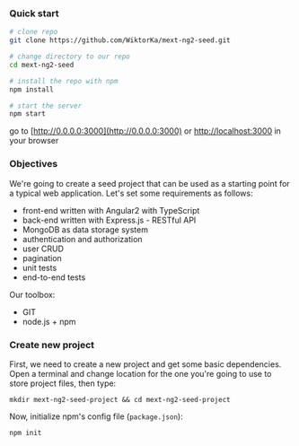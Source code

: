 ### Quick start

```bash
# clone repo
git clone https://github.com/WiktorKa/mext-ng2-seed.git

# change directory to our repo
cd mext-ng2-seed

# install the repo with npm
npm install

# start the server
npm start
```
go to [http://0.0.0.0:3000](http://0.0.0.0:3000) or [http://localhost:3000](http://localhost:3000) in your browser

### Objectives
We're going to create a seed project that can be used as a starting point for a typical web application. Let's set some requirements as follows:
* front-end written with Angular2 with TypeScript
* back-end written with Express.js - RESTful API
* MongoDB as data storage system
* authentication and authorization
* user CRUD
* pagination
* unit tests
* end-to-end tests

Our toolbox:
* GIT
* node.js + npm

### Create new project
First, we need to create a new project and get some basic dependencies. Open a terminal and change location for the one you're going to use to store project files, then type:
```
mkdir mext-ng2-seed-project && cd mext-ng2-seed-project
```
Now, initialize npm's config file (``package.json``):
```
npm init
```